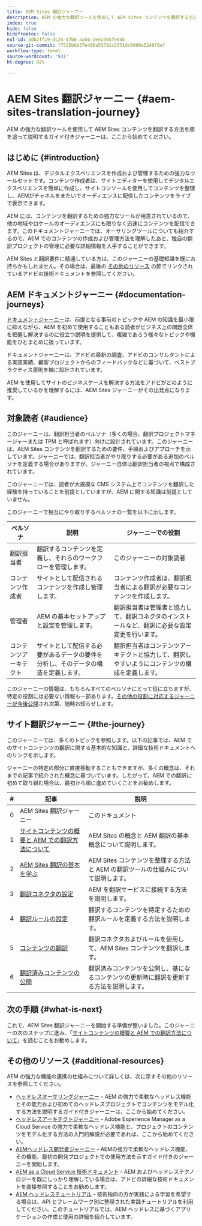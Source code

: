 ```yaml
---
title: AEM Sites 翻訳ジャーニー
description: AEM の強力な翻訳ツールを使用して AEM Sites コンテンツを翻訳する方法を順を追って説明するガイド付きジャーニーは、ここから始めてください。
index: true
hide: false
hidefromtoc: false
exl-id: 3db2ff19-dc24-47b6-aa56-2ee2305fe045
source-git-commit: f7525b6b37e486a53791c2331dc6000e5248f8af
workflow-type: tm+mt
source-wordcount: '931'
ht-degree: 92%

---
```


# AEM Sites 翻訳ジャーニー {#aem-sites-translation-journey}

AEM の強力な翻訳ツールを使用して AEM Sites コンテンツを翻訳する方法を順を追って説明するガイド付きジャーニーは、ここから始めてください。

## はじめに {#introduction}

AEM Sites は、デジタルエクスペリエンスを作成および管理するための強力なツールセットです。コンテンツ作成者は、サイトエディターを使用してデジタルエクスペリエンスを簡単に作成し、サイトコンソールを使用してコンテンツを整理し、AEMがチャネルをまたいでオーディエンスに配信したコンテンツをライブで表示できます。

AEM には、コンテンツを翻訳するための強力なツールが用意されているので、他の地域やロケールのオーディエンスにも限りなく迅速にコンテンツを配信できます。このドキュメントジャーニーでは、オーサリングツールについても紹介するので、AEM でのコンテンツの作成および管理方法を理解したあと、独自の翻訳プロジェクトの管理に必要な詳細情報を入手することができます。

AEM Sites と翻訳要件に精通している方は、このジャーニーの基礎知識を既にお持ちかもしれません。その場合は、最後の [その他のリソース](#additional-resources) の節でリンクされているアドビの技術ドキュメントを参照してください。

## AEM ドキュメントジャーニー {#documentation-journeys}

[ドキュメントジャーニー](/help/journey-documentation/documentation-journeys.md)は、前提となる事前のトピックや AEM の知識を最小限に抑えながら、AEM を初めて使用することもある読者がビジネス上の問題全体を把握し解決するのに役立つ説明を提供して、複雑であろう様々なトピックや機能をひとまとめに扱っています。

ドキュメントジャーニーは、アドビの最新の調査、アドビのコンサルタントによる実装実績、顧客プロジェクトからのフィードバックなどに基づいて、ベストプラクティス原則を軸に設計されています。

AEM を使用してサイトのビジネスケースを解決する方法をアドビがどのように推奨しているかを理解するには、AEM Sites ジャーニーがその出発点になります。

## 対象読者 {#audience}

このジャーニーは、翻訳担当者のペルソナ（多くの場合、翻訳プロジェクトマネージャーまたは TPM と呼ばれます）向けに設計されています。このジャーニーは、AEM Sites コンテンツを翻訳するための要件、手順およびアプローチを示しています。ジャーニーでは、翻訳担当者がやり取りする必要がある追加のペルソナを定義する場合がありますが、ジャーニー自体は翻訳担当者の視点で構成されています。

このジャーニーでは、読者が大規模な CMS システム上でコンテンツを翻訳した経験を持っていることを前提としていますが、AEM に関する知識は前提としていません。

このジャーニーで相互にやり取りするペルソナの一覧を以下に示します。

| ペルソナ | 説明 | ジャーニーでの役割 |
|---|---|---|
| 翻訳担当者 | 翻訳するコンテンツを定義し、それらのワークフローを管理します。 | このジャーニーの対象読者 |
| コンテンツ作成者 | サイトとして配信されるコンテンツを作成し管理します。 | コンテンツ作成者は、翻訳担当者による翻訳が必要なコンテンツを作成します。 |
| 管理者 | AEM の基本セットアップと設定を管理します。 | 翻訳担当者は管理者と協力して、翻訳コネクタのインストールなど、翻訳に必要な設定変更を行います。 |
| コンテンツアーキテクト | サイトとして配信する必要があるデータの要件を分析し、そのデータの構造を定義します。 | 翻訳担当者はコンテンツアーキテクトと協力して、翻訳しやすいようにコンテンツの構成を定義します。 |

このジャーニーの情報は、もちろんすべてのペルソナにとって役に立ちますが、特定の役割には必要ない情報も一部あります。[その他の役割に対応するジャーニーが今後公開](/help/journey-documentation/documentation-journeys.md#journeys)され次第、随時お知らせします。

## サイト翻訳ジャーニー {#the-journey}

このジャーニーでは、多くのトピックを参照します。以下の記事では、AEM でのサイトコンテンツの翻訳に関する基本的な知識と、詳細な技術ドキュメントへのリンクを示します。

ジャーニーの特定の部分に直接移動することもできますが、多くの概念は、それまでの記事で紹介された概念に基づいています。したがって、AEM での翻訳に初めて取り組む場合は、最初から順に進めていくことをお勧めします。

| # | 記事 | 説明 |
|---|---|---|
| 0 | AEM Sites 翻訳ジャーニー | このドキュメント |
| 1 | [サイトコンテンツの概要と AEM での翻訳方法について](learn-about.md) | AEM Sites の概念と AEM 翻訳の基本概念について説明します。 |
| 2 | [AEM Sites 翻訳の基本を学ぶ](getting-started.md) | AEM Sites コンテンツを整理する方法と AEM の翻訳ツールの仕組みについて説明します。 |
| 3 | [翻訳コネクタの設定](configure-connector.md) | AEM を翻訳サービスに接続する方法を説明します。 |
| 4 | [翻訳ルールの設定](translation-rules.md) | 翻訳するコンテンツを特定するための翻訳ルールを定義する方法を説明します。 |
| 5 | [コンテンツの翻訳](translate-content.md) | 翻訳コネクタおよびルールを使用して、AEM Sites コンテンツを翻訳します。 |
| 6 | [翻訳済みコンテンツの公開](publish-content.md) | 翻訳済みコンテンツを公開し、基になるコンテンツの更新時に翻訳を更新する方法を説明します。 |

## 次の手順 {#what-is-next}

これで、AEM Sites 翻訳ジャーニーを開始する準備が整いました。このジャーニーの次のステップに進み、「[サイトコンテンツの概要と AEM での翻訳方法について](learn-about.md)」を読むことをお勧めします。

## その他のリソース {#additional-resources}

AEM の強力な機能の連携の仕組みについて詳しくは、次に示すその他のリソースを参照してください。

* [ヘッドレスオーサリングジャーニー](/help/journey-headless/author/overview.md) - AEM の強力で柔軟なヘッドレス機能とその能力および初めてのヘッドレスプロジェクトでコンテンツをモデル化する方法を説明するガイド付きジャーニーは、ここから始めてください。
* [ヘッドレスアーキテクトジャーニー](/help/journey-headless/architect/overview.md) - Adobe Experience Manager as a Cloud Service の強力で柔軟なヘッドレス機能と、プロジェクトのコンテンツをモデル化する方法の入門的解説が必要であれば、ここから始めてください。
* [AEMヘッドレス開発者ジャーニー](/help/journey-headless/developer/overview.md) - AEMの強力で柔軟なヘッドレス機能、その機能、最初の開発プロジェクトでの使用方法を示すガイド付きのジャーニーを開始します。
* [AEM as a Cloud Service 技術ドキュメント](https://experienceleague.adobe.com/docs/experience-manager-cloud-service.html?lang=ja) - AEM およびヘッドレステクノロジーを既にしっかり理解している場合は、アドビの詳細な技術ドキュメントを直接参照することをお勧めします。
* [AEM ヘッドレスチュートリアル](https://experienceleague.adobe.com/docs/experience-manager-learn/getting-started-with-aem-headless/overview.html?lang=ja) - 技術指向の方が実践による学習を希望する場合は、API とフレームワーク別に整理された実践チュートリアルを利用してください。このチュートリアルでは、AEM ヘッドレスに基づくアプリケーションの作成と使用の詳細を紹介しています。

